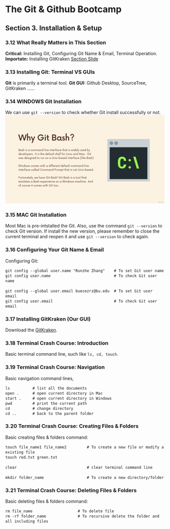 # The Git & Github Bootcamp

## Section 3. Installation & Setup

### 3.12 What Really Matters in This Section
**Critical:** Installing Git, Configuring Git Name & Email, Terminal Operation.
**Importatn:** Installing GitKraken 
[Section Slide](doc/S3_Git+&+Github_+Installation.pdf)

### 3.13 Installing Git: Terminal VS GUIs
**Git** is primarily a terminal tool.
**Git GUI:** Github Desktop, SourceTree, GitKraken ......

### 3.14 WINDOWS Git Installation
We can use `git --version` to check whether Git install successfully or not.
![Windows Git Installation](img/14_1_WindowsInstall.png "Windows Git Installation")

### 3.15 MAC Git Installation
Most Mac is pre-intstalled the Git. Also, use the command `git --version` to check Git version.
If install the new version, please remember to close the current terminal and reopen it and use `git --version` to check again.

### 3.16 Configuring Your Git Name & Email
Configuring Git: 
```
git config --global user.name "Runzhe Zhang"    # To set Git user name
git config user.name                            # To check Git user name

git config --global user.email buecezrz@bu.edu  # To set Git user email
git config user.email                           # To check Git user email
```
### 3.17 Installing GitKraken (Our GUI)
Download the [GitKraken](https://www.gitkraken.com).

### 3.18 Terminal Crash Course: Introduction
Basic terminal command line, such like `ls, cd, touch`.

### 3.19 Terminal Crash Course: Navigation
Basic navigation command lines,
```
ls          # list all the documents
open .      # open current directory in Mac
start .     # open current directory in Windows
pwd         # print the current path
cd          # change directory
cd ..       # back to the parent folder
```

### 3.20 Terminal Crash Course: Creating Files & Folders
Basic creating files & folders command:
```
touch file_name1 file_name2         # To create a new file or modify a existing file
touch red.txt green.txt

clear                               # clear terminal command line

mkdir folder_name                   # To create a new directory/folder
```

### 3.21 Terminal Crash Course: Deleting Files & Folders
Basic deleting files & folders command:
```
rm file_name                    # To delete file
rm -rf folder_name              # To recursive delete the folder and all including files
```









